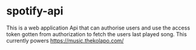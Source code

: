 # spotify-api
This is a web application Api that can authorise users and use the access token gotten from authorization to fetch the users last played song. 
This currently powers https://music.thekolapo.com/
